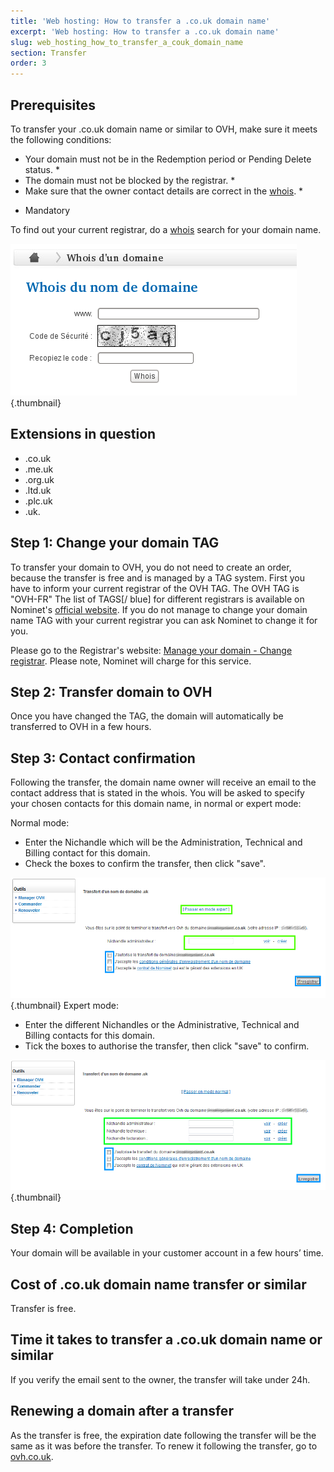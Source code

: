 ```yaml
---
title: 'Web hosting: How to transfer a .co.uk domain name'
excerpt: 'Web hosting: How to transfer a .co.uk domain name'
slug: web_hosting_how_to_transfer_a_couk_domain_name
section: Transfer
order: 3
---
```



## Prerequisites
To transfer your .co.uk domain name or similar to OVH, make sure it meets the following conditions:


- Your domain must not be in the Redemption period or Pending Delete status.  *
- The domain must not be blocked by the registrar. *
- Make sure that the owner contact details are correct in the [whois](https://www.ovh.co.uk/cgi-bin/whois.pl). *

* Mandatory


To find out your current registrar, do a [whois](https://www.ovh.co.uk/cgi-bin/whois.pl) search for your domain name.

![](images/img_3485.jpg){.thumbnail}


## Extensions in question

- .co.uk
- .me.uk
- .org.uk
- .ltd.uk
- .plc.uk
- .uk.




## Step 1: Change your domain TAG
To transfer your domain to OVH, you do not need to create an order, because the transfer is free and is managed by a TAG system.
First you have to inform your current registrar of the OVH TAG.
The OVH TAG is "OVH-FR"
The list of TAGS[/ blue] for different registrars is available on Nominet's [official website](http://www.nominet.uk/registrar-list).
If you do not manage to change your domain name TAG with your current registrar you can ask Nominet to change it for you. 

Please go to the Registrar's website:
[Manage your domain - Change registrar](http://www.nominet.org.uk/uk-domain-names/manage-your-domain/change-registrar).
Please note, Nominet will charge for this service.


## Step 2: Transfer domain to OVH
Once you have changed the TAG, the domain will automatically be transferred to OVH in a few hours.


## Step 3: Contact confirmation
Following the transfer, the domain name owner will receive an email to the contact address that is stated in the whois.
You will be asked to specify your chosen contacts for this domain name, in normal or expert mode:

Normal mode:

- Enter the Nichandle which will be the Administration, Technical and Billing contact for this domain. 
- Check the boxes to confirm the transfer, then click "save".



![](images/img_3487.jpg){.thumbnail}
Expert mode:

- Enter the different Nichandles or the Administrative, Technical and Billing contacts for this domain. 
- Tick the boxes to authorise the transfer, then click "save" to confirm.



![](images/img_3486.jpg){.thumbnail}


## Step 4: Completion
Your domain will be available in your customer account in a few hours’ time.


## Cost of .co.uk domain name transfer or similar
Transfer is free.


## Time it takes to transfer a .co.uk domain name or similar
If you verify the email sent to the owner, the transfer will take under 24h.


## Renewing a domain after a transfer
As the transfer is free, the expiration date following the transfer will be the same as it was before the transfer.
To renew it following the transfer, go to [ovh.co.uk](https://www.ovh.co.uk/).


